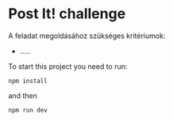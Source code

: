 # Post It! challenge
A feladat megoldásához szükséges kritériumok:

- .....


To start this project you need to run:

```npm install```

and then

```npm run dev```
